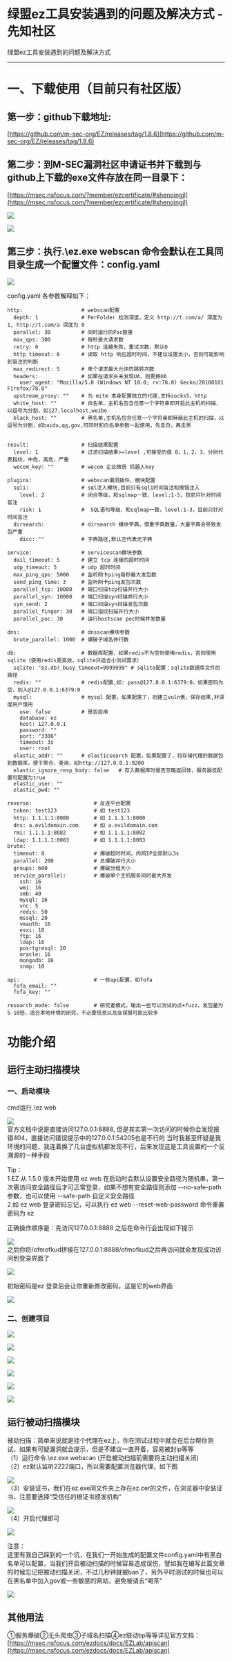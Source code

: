 

# 绿盟ez工具安装遇到的问题及解决方式 - 先知社区

绿盟ez工具安装遇到的问题及解决方式

- - -

# 一、下载使用（目前只有社区版）

## 第一步：github下载地址:

[https://github.com/m-sec-org/EZ/releases/tag/1.8.6](https://github.com/m-sec-org/EZ/releases/tag/1.8.6)

## 第二步：到M-SEC漏洞社区申请证书并下载到与github上下载的exe文件存放在同一目录下：

[https://msec.nsfocus.com/?member/ezcertificate/#shenqingjl](https://msec.nsfocus.com/?member/ezcertificate/#shenqingjl)

[![](assets/1704771501-197a11245e9fe4c04e4a13b30bc178b3.png)](https://xzfile.aliyuncs.com/media/upload/picture/20240108130230-207c0e9c-ade3-1.png)

[![](assets/1704771501-cfe6ac0439537dc74dbb0f8e98919f8f.png)](https://xzfile.aliyuncs.com/media/upload/picture/20240108130347-4dd5494e-ade3-1.png)

## 第三步：执行.\\ez.exe webscan 命令会默认在工具同目录生成一个配置文件：config.yaml

[![](assets/1704771501-47acb9ce25126109d6fc163f07177575.png)](https://xzfile.aliyuncs.com/media/upload/picture/20240108125901-a3a8d10c-ade2-1.png)

config.yaml 各参数解释如下：

```plain
http:                   # webscan配置
  depth: 1              # PerFolder 检测深度，定义 http://t.com/a/ 深度为 1, http://t.com/a 深度为 0
  parallel: 30          # 同时运行的Poc数量
  max_qps: 300          # 每秒最大请求数
  retry: 0              # http 连接失败，重试次数，默认0
  http_timeout: 6       # 读取 http 响应超时时间，不建议设置太小，否则可能影响到盲注的判断
  max_redirect: 5       # 单个请求最大允许的跳转次数
  headers:              # 如果在请求头未发现UA，则更换UA
    user_agent: "Mozilla/5.0 (Windows NT 10.0; rv:78.0) Gecko/20100101 Firefox/78.0"
  upstream_proxy: ""    # 为 mitm 本身配置独立的代理,支持socks5，http
  white_host: ""        # 白名单，主机名包含任意一个字符串即开启此主机的扫描，以逗号为分割，如127,localhost,weibo
  black_host: ""        # 黑名单,主机名包含任意一个字符串即屏蔽此主机的扫描，以逗号为分割，如baidu,qq,gov,可同时和白名单参数一起使用，先走白，再走黑


result:                 # 扫描结果配置
  level: 1              # 过滤扫描结果>=level ,可接受的值 0，1，2，3，分别代表指纹，中危，高危，严重
  wecom_key: ""         # wecom 企业微信 机器人key

plugins:                # webscan漏洞插件、模块配置
  sqli:                 # sql注入模块,目前只有sqli时间盲注和报错注入
    level: 2            # 闭合等级，和sqlmap一致，level:1-5，目前只针对时间盲注
    risk: 1             #  SQL语句等级，和sqlmap一致，level:1-3，目前只针对时间盲注
  dirsearch:            # dirsearch 模块字典，慎重字典数量，大量字典会导致发包严重
    dicc: ""            # 字典路径,默认空代表无字典

service:                # servicescan模块参数
  dail_timeout: 5       # 建立 tcp 连接的超时时间
  udp_timeout: 5        # udp 超时时间
  max_ping_qps: 5000    # 监听网卡ping每秒最大发包数
  send_ping_time: 3     # 监听网卡ping发包次数
  parallel_tcp: 10000   # 端口扫描tcp扫描并行大小
  parallel_syn: 10000   # 端口扫描syn扫描并行大小
  syn_send: 2           # 端口扫描syn扫描发包次数
  parallel_finger: 30   # 端口指纹扫描并行大小
  parallel_poc: 30      # 运行hostscan poc时候并发数量

dns:                    # dnsscan模块参数
  brute_parallel: 1000  # 爆破子域名并行数

db:                     # 数据库配置，如果redis不为空则使用redis，否则使用sqlite（使用redis更高效，sqlite只适合小测试需求）
  sqlite: "ez.db?_busy_timeout=9999999" # sqlite配置：sqlite数据库文件的路径
  redis: ""             # redis配置,如: pass@127.0.0.1:6379:0，如果密码为空，则入@127.0.0.1:6379:0
  mysql:                # mysql 配置，如果配置了，则建立vuln表，保存结果,非深度用户慎用
    use: false          # 是否启用
    database: ez
    host: 127.0.0.1
    password: ""
    port: "3306"
    timeout: 3s
    user: root
  elastic_addr: ""      # elasticsearch 配置，如果配置了，将存储代理的数据包到数据库，便于聚合，查询，如http://127.0.0.1:9200
  elastic_ignore_resp_body: false   # 存入数据库时是否忽略返回体，服务器低配置可配置为true
  elastic_user: ""
  elastic_pwd: ""

reverse:                    # 反连平台配置
  token: test123            # 如 test123
  http: 1.1.1.1:8080        # 如 1.1.1.1:8080
  dns: a.evildomain.com     # 如 a.evildomain.com
  rmi: 1.1.1.1:8082         # 如 1.1.1.1:8082
  ldap: 1.1.1.1:8083        # 如 1.1.1.1:8083
brute:
  timeout: 8                # 爆破超时时间，内网IP全部默认3s
  parallel: 200             # 总爆破并行大小
  groups: 600               # 爆破分组大小
  service_parallel:         # 爆破单个主机服务同时最大并发
    ssh: 16
    wmi: 16
    smb: 40
    mysql: 16
    vnc: 5
    redis: 50
    mssql: 20
    vmauth: 16
    esxi: 10
    ftp: 16
    ldap: 16
    posrtgresql: 20
    oracle: 16
    mongodb: 16
    snmp: 10

api:                        # 一些api配置，如fofa
  fofa_email: ""
  fofa_key: ""

research_mode: false        # 研究者模式，输出一些可以测试的点+fuzz，发包量为5-10倍，适合本地环境的研究，不必要信息以及会误报可能比较多
```

# 功能介绍

## 运行主动扫描模块

### 一、启动模块

cmd运行.\\ez web

[![](assets/1704771501-e4342ce6de7ab9387eaa3cfb5cfcb980.png)](https://xzfile.aliyuncs.com/media/upload/picture/20240108144551-907efd9a-adf1-1.png)  
官方文档中说是直接访问127.0.0.1:8888, 但是其实第一次访问的时候你会发现报错404，直接访问错误提示中的127.0.0.1:54205也是不行的 当时我甚至怀疑是我环境的问题，我连着换了几台虚拟机都发现不行，后来发现这是工具设置的一个反溯源的一种手段

Tip：  
1.EZ 从 1.5.0 版本开始使用 ez web 在启动时会默认设置安全路径为随机串，第一次需访问安全路径后才可正常登录，如果不想有安全路径则添加 --no-safe-path 参数，也可以使用 --safe-path 自定义安全路径  
2.如 ez web 登录密码忘记，可以执行 ez web --reset-web-password 命令重置密码为 ez

正确操作顺序是：先访问127.0.0.1:8888 之后在命令行会出现如下提示

[![](assets/1704771501-1bdf1f547daf139a5f526584339db93a.png)](https://xzfile.aliyuncs.com/media/upload/picture/20240108144857-ff7a1fea-adf1-1.png)  
之后你将/ofmofkud拼接在127.0.0.1:8888/ofmofkud之后再访问就会发现成功访问到登录界面了

[![](assets/1704771501-34c97758a55f4631f63dbaa792a574b0.png)](https://xzfile.aliyuncs.com/media/upload/picture/20240108145015-2da7cd0e-adf2-1.png)

初始密码是ez 登录后会让你重新修改密码，这是它的web界面

[![](assets/1704771501-06425c3434e93fe07003ca9c5aad0582.png)](https://xzfile.aliyuncs.com/media/upload/picture/20240108145246-87f4d31a-adf2-1.png)

### 二、创建项目

[![](assets/1704771501-dcb527844f7db3d1731afb9a85e2730d.png)](https://xzfile.aliyuncs.com/media/upload/picture/20240108152154-9971da9e-adf6-1.png)

[![](assets/1704771501-a294aef708ec2f1cc5bb42680c3b22c7.png)](https://xzfile.aliyuncs.com/media/upload/picture/20240108152238-b405d798-adf6-1.png)

[![](assets/1704771501-c0ccd466a3b4b6f89c0fc7fe53744131.png)](https://xzfile.aliyuncs.com/media/upload/picture/20240108152429-f5cee5de-adf6-1.png)

[![](assets/1704771501-2de3ca6ee53907e1e9b2e8c73a5c3b11.png)](https://xzfile.aliyuncs.com/media/upload/picture/20240108154240-803029ca-adf9-1.png)

[![](assets/1704771501-13d815b3b673f260ea99961f50081258.png)](https://xzfile.aliyuncs.com/media/upload/picture/20240108154504-d5ff6dde-adf9-1.png)

[![](assets/1704771501-587c32a5dc7ff6677b46a724ee197f84.png)](https://xzfile.aliyuncs.com/media/upload/picture/20240108154733-2f06a1d6-adfa-1.png)

## 运行被动扫描模块

被动扫描：简单来说就是挂个代理在ez上，你在测试过程中就会在后台帮你测试，如果有可疑漏洞就会提示，但是不建议一直开着，容易被封ip等等  
（1）运行命令.\\ez.exe webscan (开启被动扫描前需要将主动扫描关闭)  
（2）ez默认监听2222端口，所以需要配置浏览器代理，如下图

[![](assets/1704771501-c73427775cdd5e01b27052113da75305.png)](https://xzfile.aliyuncs.com/media/upload/picture/20240108212531-6583377c-ae29-1.png)  
（3）安装证书，我们在ez.exe同文件夹上存在ez.cer的文件，在浏览器中安装证书，注意要选择“受信任的根证书颁发机构”

[![](assets/1704771501-4fa6dd9849ae97777f0f408f6e0b6ebc.png)](https://xzfile.aliyuncs.com/media/upload/picture/20240108212730-ac6ff86e-ae29-1.png)  
（4）开启代理即可

[![](assets/1704771501-1306743528c8267169b8cb86816247a0.png)](https://xzfile.aliyuncs.com/media/upload/picture/20240108212923-f00ff47a-ae29-1.png)

注意：  
这里有我自己踩到的一个坑，在我们一开始生成的配置文件config.yaml中有黑白名单可以配置，当我们开启被动扫描的时候容易造成误伤，譬如我在编写此篇文章的时候忘记把被动扫描关闭，不过几秒钟就被ban了，另外平时测试的时候也可以在黑名单中加入gov或一些敏感的网站，避免被请去“喝茶"

[![](assets/1704771501-3993b86f63434b416692505fa257e63b.png)](https://xzfile.aliyuncs.com/media/upload/picture/20240108213110-2f757e8c-ae2a-1.png)

## 其他用法

①服务爆破②无头爬虫③子域名扫描④ez联动bp等等详见官方文档：[https://msec.nsfocus.com/ezdocs/docs/EZLab/apiscan](https://msec.nsfocus.com/ezdocs/docs/EZLab/apiscan)
